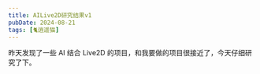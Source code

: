 ```yaml
---
title: AILive2D研究结果v1
pubDate: 2024-08-21
tags: [🐈逍遥猫]
---
```


昨天发现了一些 AI 结合 Live2D 的项目，和我要做的项目很接近了，今天仔细研究了下。
